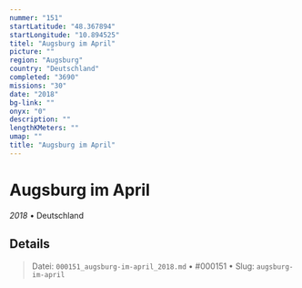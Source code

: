 ```yaml
---
nummer: "151"
startLatitude: "48.367894"
startLongitude: "10.894525"
titel: "Augsburg im April"
picture: ""
region: "Augsburg"
country: "Deutschland"
completed: "3690"
missions: "30"
date: "2018"
bg-link: ""
onyx: "0"
description: ""
lengthKMeters: ""
umap: ""
title: "Augsburg im April"
---
```

# Augsburg im April

*2018* • Deutschland



## Details








> Datei: `000151_augsburg-im-april_2018.md` • #000151 • Slug: `augsburg-im-april`
